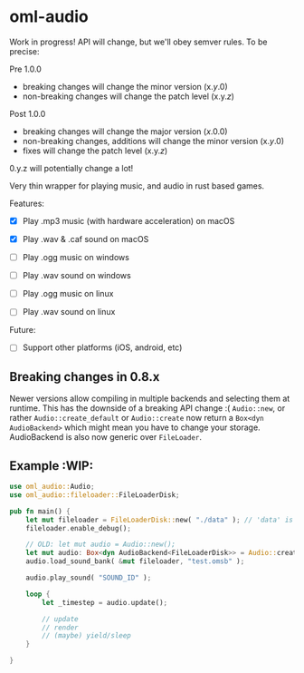 # oml-audio

Work in progress!
API will change, but we'll obey semver rules.
To be precise:

Pre 1.0.0
- breaking changes will change the minor version (x.*y*.0)
- non-breaking changes will change the patch level (x.y.*z*)

Post 1.0.0
- breaking changes will change the major version (*x*.0.0)
- non-breaking changes, additions will change the minor version (x.*y*.0)
- fixes will change the patch level (x.y.*z*)

0.y.z will potentially change a lot!

Very thin wrapper for playing music, and audio in rust based games.

Features:
- [x] Play .mp3 music (with hardware acceleration) on macOS
- [x] Play .wav & .caf sound on macOS

- [ ] Play .ogg music on windows
- [ ] Play .wav sound on windows
- [ ] Play .ogg music on linux
- [ ] Play .wav sound on linux


Future:
- [ ] Support other platforms (iOS, android, etc)

## Breaking changes in 0.8.x

Newer versions allow compiling in multiple backends and selecting them at runtime.
This has the downside of a breaking API change :(
`Audio::new`, or rather `Audio::create_default` or `Audio::create` now return a `Box<dyn AudioBackend>`
which might mean you have to change your storage.
AudioBackend is also now generic over `FileLoader`.

## Example :WIP:

```rust
use oml_audio::Audio;
use oml_audio::fileloader::FileLoaderDisk;

pub fn main() {
    let mut fileloader = FileLoaderDisk::new( "./data" ); // 'data' is the base directory for all other files/paths
    fileloader.enable_debug();

    // OLD: let mut audio = Audio::new();
    let mut audio: Box<dyn AudioBackend<FileLoaderDisk>> = Audio::create_default(); // explicit type for verbosity only
    audio.load_sound_bank( &mut fileloader, "test.omsb" );

    audio.play_sound( "SOUND_ID" );

    loop {
        let _timestep = audio.update();

        // update
        // render
        // (maybe) yield/sleep
    }

}
```

